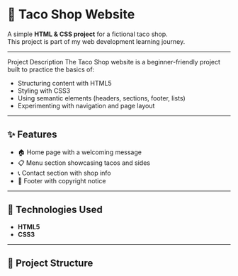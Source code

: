 # 🌮 Taco Shop Website

A simple **HTML & CSS project** for a fictional taco shop.  
This project is part of my web development learning journey.

---

Project Description
The Taco Shop website is a beginner-friendly project built to practice the basics of:

- Structuring content with HTML5
- Styling with CSS3
- Using semantic elements (headers, sections, footer, lists)
- Experimenting with navigation and page layout

---

## ✨ Features

- 🏠 Home page with a welcoming message  
- 📋 Menu section showcasing tacos and sides  
- 📞 Contact section with shop info  
- 📍 Footer with copyright notice  

---

## 🚀 Technologies Used

- **HTML5**  
- **CSS3**  

---

## 📂 Project Structure

